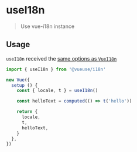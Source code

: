 # useI18n

> Use vue-i18n instance

## Usage

`useI18n` received the [same options as `VueI18n`](https://kazupon.github.io/vue-i18n/api/#constructor-options)

```js
import { useI18n } from '@vueuse/i18n'

new Vue({
  setup () {
    const { locale, t } = useI18n()

    const helloText = computed(() => t('hello'))

    return {
      locale,
      t,
      helloText,
    }
  },
})
```

